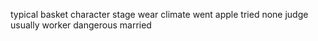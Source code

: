 typical basket character stage wear climate went apple tried none judge usually worker dangerous married